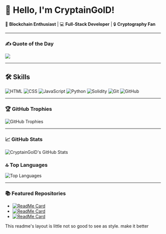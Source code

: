 # 👋 Hello, I'm CryptainGolD!

🌟 **Blockchain Enthusiast** | 💻 **Full-Stack Developer** | 🔒 **Cryptography Fan**

---

### ✍️ Quote of the Day
![](https://quotes-github-readme.vercel.app/api?type=horizontal&theme=radical)

---

## 🛠 Skills

![HTML](https://img.shields.io/badge/HTML5-%23E34F26.svg?style=for-the-badge&logo=html5&logoColor=white)
![CSS](https://img.shields.io/badge/CSS3-%231572B6.svg?style=for-the-badge&logo=css3&logoColor=white)
![JavaScript](https://img.shields.io/badge/JavaScript-%23F7DF1E.svg?style=for-the-badge&logo=javascript&logoColor=black)
![Python](https://img.shields.io/badge/Python-%233776AB.svg?style=for-the-badge&logo=python&logoColor=white)
![Solidity](https://img.shields.io/badge/Solidity-%23363636.svg?style=for-the-badge&logo=solidity&logoColor=white)
![Git](https://img.shields.io/badge/Git-%23F05033.svg?style=for-the-badge&logo=git&logoColor=white)
![GitHub](https://img.shields.io/badge/GitHub-%23181717.svg?style=for-the-badge&logo=github&logoColor=white)

---

### 🏆 GitHub Trophies
![GitHub Trophies](https://github-profile-trophy.vercel.app/?username=CryptainGolD&theme=radical&no-frame=true&margin-w=10)

---

### 📈 GitHub Stats
![CryptainGolD's GitHub Stats](https://github-readme-stats.vercel.app/api?username=CryptainGolD&show_icons=true&theme=radical)

### 🔝 Top Languages
![Top Languages](https://github-readme-stats.vercel.app/api/top-langs/?username=CryptainGolD&layout=compact&theme=radical)

---

### 📚 Featured Repositories
- [![ReadMe Card](https://github-readme-stats.vercel.app/api/pin/?username=CryptainGolD&repo=TelegramUI&theme=radical)](https://github.com/CryptainGolD/TelegramUI)
- [![ReadMe Card](https://github-readme-stats.vercel.app/api/pin/?username=CryptainGolD&repo=EtherumTxAnalyst&theme=radical)](https://github.com/CryptainGolD/EtherumTxAnalyst)
- [![ReadMe Card](https://github-readme-stats.vercel.app/api/pin/?username=CryptainGolD&repo=SolanaTxAnalyst&theme=radical)](https://github.com/CryptainGolD/SolanaTxAnalyst)

This readme's layout is little not so good to see as style. make it better
